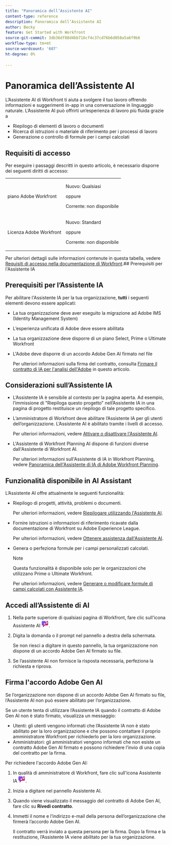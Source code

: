 ```yaml
---
title: "Panoramica dell’Assistente AI"
content-type: reference
description: Panoramica dell’Assistente AI
author: Becky
feature: Get Started with Workfront
source-git-commit: 3db36df88d4bb716cf4c37cd76b6d058a5a6f9b6
workflow-type: tm+mt
source-wordcount: '607'
ht-degree: 0%

---
```


# Panoramica dell’Assistente AI

L’Assistente AI di Workfront ti aiuta a svolgere il tuo lavoro offrendo informazioni e suggerimenti in-app in una conversazione in linguaggio naturale. L’Assistente AI può offrirti un’esperienza di lavoro più fluida grazie a

* Riepilogo di elementi di lavoro o documenti
* Ricerca di istruzioni o materiale di riferimento per i processi di lavoro
* Generazione o controllo di formule per i campi calcolati

## Requisiti di accesso

Per eseguire i passaggi descritti in questo articolo, è necessario disporre dei seguenti diritti di accesso:

<table style="table-layout:auto"> 
 <col> 
 <col> 
 <tbody> 
  <tr> 
   <td role="rowheader">piano Adobe Workfront</td> 
   <td><p>Nuovo: Qualsiasi</p>
       <p>oppure</p>
       <p>Corrente: non disponibile</p></td>
  </tr> 
  <tr> 
   <td role="rowheader">Licenza Adobe Workfront</td> 
   <td><p>Nuovo: Standard</p>
       <p>oppure</p>
       <p>Corrente: non disponibile</p></td>
  </tr> 
 </tbody> 
</table>

Per ulteriori dettagli sulle informazioni contenute in questa tabella, vedere [Requisiti di accesso nella documentazione di Workfront](/help/quicksilver/administration-and-setup/add-users/access-levels-and-object-permissions/access-level-requirements-in-documentation.md).## Prerequisiti per l&#39;Assistente IA

## Prerequisiti per l’Assistente IA

Per abilitare l&#39;Assistente IA per la tua organizzazione, **tutti** i seguenti elementi devono essere applicati:

* La tua organizzazione deve aver eseguito la migrazione ad Adobe IMS (Identity Management System)
* L’esperienza unificata di Adobe deve essere abilitata
* La tua organizzazione deve disporre di un piano Select, Prime o Ultimate Workfront
* L&#39;Adobe deve disporre di un accordo Adobe Gen AI firmato nel file

  Per ulteriori informazioni sulla firma del contratto, consulta [Firmare il contratto di IA per l&#39;analisi dell&#39;Adobe](/help/quicksilver/workfront-basics/ai-assistant/ai-assistant-overview.md#sign-the-adobe-gen-ai-agreement) in questo articolo.

## Considerazioni sull’Assistente IA

* L’Assistente IA è sensibile al contesto per la pagina aperta. Ad esempio, l’immissione di &quot;Riepiloga questo progetto&quot; nell’Assistente IA in una pagina di progetto restituisce un riepilogo di tale progetto specifico.
* L’amministratore di Workfront deve abilitare l’Assistente IA per gli utenti dell’organizzazione. L’Assistente AI è abilitato tramite i livelli di accesso.

  Per ulteriori informazioni, vedere [Attivare o disattivare l&#39;Assistente AI](/help/quicksilver/workfront-basics/ai-assistant/enable-or-disable-assistant.md).

* L&#39;Assistente di Workfront Planning AI dispone di funzioni diverse dall&#39;Assistente di Workfront AI.

  Per ulteriori informazioni sull&#39;Assistente di IA in Workfront Planning, vedere [Panoramica dell&#39;Assistente di IA di Adobe Workfront Planning](/help/quicksilver/planning/general/planning-ai-assistant-overview.md).


## Funzionalità disponibile in AI Assistant

L’Assistente AI offre attualmente le seguenti funzionalità:

* Riepilogo di progetti, attività, problemi o documenti.

  Per ulteriori informazioni, vedere [Riepilogare utilizzando l&#39;Assistente AI](/help/quicksilver/workfront-basics/ai-assistant/summarize-this.md).

* Fornire istruzioni o informazioni di riferimento ricavate dalla documentazione di Workfront su Adobe Experience League.

  Per ulteriori informazioni, vedere [Ottenere assistenza dall&#39;Assistente AI](/help/quicksilver/workfront-basics/ai-assistant/use-ai-to-retrieve-instructions.md).

* Genera o perfeziona formule per i campi personalizzati calcolati.

  >[!NOTE]
  >
  >Questa funzionalità è disponibile solo per le organizzazioni che utilizzano Prime o Ultimate Workfront.

  Per ulteriori informazioni, vedere [Generare o modificare formule di campi calcolati con Assistente IA](/help/quicksilver/workfront-basics/ai-assistant/use-ai-assistant-to-check-formulas.md).

## Accedi all’Assistente di AI

1. Nella parte superiore di qualsiasi pagina di Workfront, fare clic sull&#39;icona Assistente AI ![](/help/quicksilver/workfront-basics/ai-assistant/assets/ai-assistant-icon.png).
1. Digita la domanda o il prompt nel pannello a destra della schermata.

   Se non riesci a digitare in questo pannello, la tua organizzazione non dispone di un accordo Adobe Gen AI firmato su file.

1. Se l’assistente AI non fornisce la risposta necessaria, perfeziona la richiesta e riprova.

## Firma l&#39;accordo Adobe Gen AI

Se l’organizzazione non dispone di un accordo Adobe Gen AI firmato su file, l’Assistente AI non può essere abilitato per l’organizzazione.

Se un utente tenta di utilizzare l’Assistente IA quando il contratto di Adobe Gen AI non è stato firmato, visualizza un messaggio:

* Utenti: gli utenti vengono informati che l’Assistente IA non è stato abilitato per la loro organizzazione e che possono contattare il proprio amministratore Workfront per richiederlo per la loro organizzazione.
* Amministratori: gli amministratori vengono informati che non esiste un contratto Adobe Gen AI firmato e possono richiedere l’invio di una copia del contratto per la firma.

Per richiedere l&#39;accordo Adobe Gen AI:

1. In qualità di amministratore di Workfront, fare clic sull&#39;icona Assistente IA ![](/help/quicksilver/workfront-basics/ai-assistant/assets/ai-assistant-icon.png).
1. Inizia a digitare nel pannello Assistente AI.
1. Quando viene visualizzato il messaggio del contratto di Adobe Gen AI, fare clic su **Rivedi contratto**.
1. Immetti il nome e l’indirizzo e-mail della persona dell’organizzazione che firmerà l’accordo Adobe Gen AI.

   Il contratto verrà inviato a questa persona per la firma. Dopo la firma e la restituzione, l’Assistente IA viene abilitato per la tua organizzazione.

